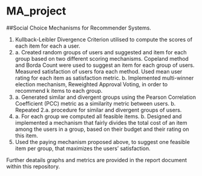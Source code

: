 # MA_project

##Social Choice Mechanisms for Recommender Systems.

1. Kullback-Leibler Divergence Criterion utilised to compute the scores of each item for each a user.
2. a. Created random groups of users and suggested and item for each group based on two different scoring mechanisms.
      Copeland method and Borda Count were used to suggest an item for each group of users.   
      Measured satisfaction of users fora each method. Used mean user rating for each item as satisfaction metric.
   b. Implemented multi-winner election mechanism, Reweighted Approval Voting, in order to recommend k items to each group.
3. a. Generated similar and divergent groups using the Pearson Correlation Coefficient (PCC) metric as a similarity metric between users. 
   b. Repeated 2.a. procedure for similar and divergent groups of users.
4. a. For each group we computed all feasible items.
   b. Designed and implemented a mechanism that fairly divides the total cost of an item among the users in a group,
   based on their budget and their rating on this item.
5. Used the paying mechanism proposed above, to suggest one feasible item per group, that maximizes the users’ satisfaction.


Further deatails graphs and metrics are provided in the report document within this repository.
    
